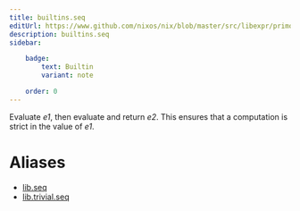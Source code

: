 ```yaml
---
title: builtins.seq
editUrl: https://www.github.com/nixos/nix/blob/master/src/libexpr/primops.cc
description: builtins.seq
sidebar:

    badge:
        text: Builtin
        variant: note

    order: 0
---
```


Evaluate *e1*, then evaluate and return *e2*. This ensures that a
computation is strict in the value of *e1*.


# Aliases

- [lib.seq](/reference/libseq)
- [lib.trivial.seq](/reference/libtrivial.seq)


